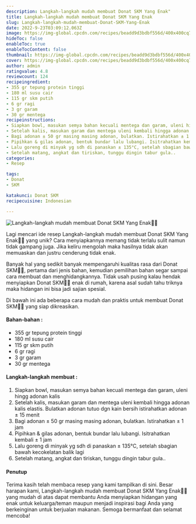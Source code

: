 ```yaml
---
description: Langkah-langkah mudah membuat Donat SKM Yang Enak"
title: Langkah-langkah mudah membuat Donat SKM Yang Enak
slug: Langkah-langkah-mudah-membuat-Donat-SKM-Yang-Enak
date: 2022-9-23T03:09:12.063Z
image: https://img-global.cpcdn.com/recipes/beadd9d3bdbf556d/400x400cq70/photo.jpg
hideToc: false
enableToc: true
enableTocContent: false
thumbnail: https://img-global.cpcdn.com/recipes/beadd9d3bdbf556d/400x400cq70/photo.jpg
cover: https://img-global.cpcdn.com/recipes/beadd9d3bdbf556d/400x400cq70/photo.jpg
author: admin
ratingvalue: 4.8
reviewcount: 124
recipeingredient:
- 355 gr tepung protein tinggi
- 180 ml susu cair
- 115 gr skm putih
- 6 gr ragi
- 3 gr garam
- 30 gr mentega
recipeinstructions:
- Siapkan bowl, masukan semya bahan kecuali mentega dan garam, uleni hingg adonan kalis
- Setelah kalis, masukan garam dan mentega uleni kembali hingga adonan kalis elastis. Bulatkan adonan tutuo dgn kain bersih istirahatkan adonan ± 15 menit
- Bagi adonan ± 50 gr masing masing adonan, bulatkan. Istirahatkan ± 1 jam
- Pipihkan & gilas adonan, bentuk bundar lalu lubangi. Isitrahatkan kembali ± 1 jam
- Lalu goreng di minyak yg sdh di panaskan ± 135°C, setelah sbagian bawah kecokelatan balik lagi
- Setelah matang, angkat dan tiriskan, tunggu dingin tabur gula..
categories:
- Resep

tags:
- Donat
- SKM

katakunci: Donat SKM
recipecuisine: Indonesian

---
```


![Langkah-langkah mudah membuat Donat SKM Yang Enak👩‍🍳](https://img-global.cpcdn.com/recipes/beadd9d3bdbf556d/400x400cq70/photo.jpg)

Lagi mencari ide resep Langkah-langkah mudah membuat Donat SKM Yang Enak👩‍🍳 yang unik? Cara menyiapkannya memang tidak terlalu sulit namun tidak gampang juga. Jika keliru mengolah maka hasilnya tidak akan memuaskan dan justru cenderung tidak enak.

Banyak hal yang sedikit banyak mempengaruhi kualitas rasa dari Donat SKM👩‍🍳, pertama dari jenis bahan, kemudian pemilihan bahan segar sampai cara membuat dan menghidangkannya. Tidak usah pusing kalau hendak menyiapkan Donat SKM👩‍🍳 enak di rumah, karena asal sudah tahu triknya maka hidangan ini bisa jadi sajian spesial.

Di bawah ini ada beberapa cara mudah dan praktis untuk membuat Donat SKM👩‍🍳 yang siap dikreasikan.

<!--inarticleads1-->

#### Bahan-bahan :

- 355 gr tepung protein tinggi
- 180 ml susu cair
- 115 gr skm putih
- 6 gr ragi
- 3 gr garam
- 30 gr mentega

<!--inarticleads2-->

#### Langkah-langkah membuat :

1. Siapkan bowl, masukan semya bahan kecuali mentega dan garam, uleni hingg adonan kalis
1. Setelah kalis, masukan garam dan mentega uleni kembali hingga adonan kalis elastis. Bulatkan adonan tutuo dgn kain bersih istirahatkan adonan ± 15 menit
1. Bagi adonan ± 50 gr masing masing adonan, bulatkan. Istirahatkan ± 1 jam
1. Pipihkan & gilas adonan, bentuk bundar lalu lubangi. Isitrahatkan kembali ± 1 jam
1. Lalu goreng di minyak yg sdh di panaskan ± 135°C, setelah sbagian bawah kecokelatan balik lagi
1. Setelah matang, angkat dan tiriskan, tunggu dingin tabur gula..

#### Penutup

Terima kasih telah membaca resep yang kami tampilkan di sini. Besar harapan kami, Langkah-langkah mudah membuat Donat SKM Yang Enak👩‍🍳 yang mudah di atas dapat membantu Anda menyiapkan hidangan yang enak untuk keluarga/teman maupun menjadi inspirasi bagi Anda yang berkeinginan untuk berjualan makanan. Semoga bermanfaat dan selamat mencoba!